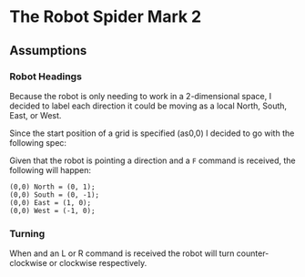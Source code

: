 # The Robot Spider Mark 2


## Assumptions

### Robot Headings
Because the robot is only needing to work in a 2-dimensional space, I decided to label each direction it could be moving as a local North, South, East, or West. 

Since the start position of a grid is specified  (as0,0) I decided to go with the following spec:

Given that the robot is pointing a direction and a `F` command is received, the following will happen:
```
(0,0) North = (0, 1);
(0,0) South = (0, -1);
(0,0) East = (1, 0);
(0,0) West = (-1, 0);
```

### Turning
When and an L or R command is received the robot will turn counter-clockwise or clockwise respectively. 